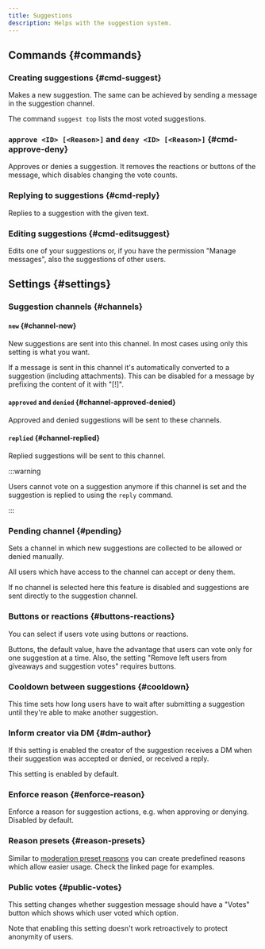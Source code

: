 ```yaml
---
title: Suggestions
description: Helps with the suggestion system.
---
```


## Commands {#commands}

### Creating suggestions {#cmd-suggest}

<Command name="suggest" slash="text:Suggestion content [image:Image as attachment]" message="<Suggestion content> [<Image as attachment>]"></Command>

Makes a new suggestion. The same can be achieved by sending a message in the suggestion channel.

The command `suggest top` lists the most voted suggestions.

### `approve <ID> [<Reason>]` and `deny <ID> [<Reason>]` {#cmd-approve-deny}

Approves or denies a suggestion. It removes the reactions or buttons of the message, which disables changing the vote counts.

### Replying to suggestions {#cmd-reply}

<Command name="reply" slash="id:Suggestion ID text:Comment" message="<ID> <Comment>"></Command>

Replies to a suggestion with the given text.

### Editing suggestions {#cmd-editsuggest}

<Command name="reply" slash="id:Suggestion ID text:New content" message="<ID> <New content>"></Command>

Edits one of your suggestions or, if you have the permission "Manage messages", also the suggestions of other users.

## Settings {#settings}

### Suggestion channels {#channels}

#### `new` {#channel-new}

New suggestions are sent into this channel. In most cases using only this setting is what you want.

If a message is sent in this channel it's automatically converted to a suggestion (including attachments).
This can be disabled for a message by prefixing the content of it with "[!]".

#### `approved` and `denied` {#channel-approved-denied}

Approved and denied suggestions will be sent to these channels.

#### `replied` {#channel-replied}

Replied suggestions will be sent to this channel.

:::warning

Users cannot vote on a suggestion anymore if this channel is set and the suggestion is replied to using the `reply` command.

:::

### Pending channel {#pending}

Sets a channel in which new suggestions are collected to be allowed or denied manually.

All users which have access to the channel can accept or deny them.

If no channel is selected here this feature is disabled and suggestions are sent directly to the suggestion channel.

### Buttons or reactions {#buttons-reactions}

You can select if users vote using buttons or reactions.

Buttons, the default value, have the advantage that users can vote only for one suggestion at a time.
Also, the setting "Remove left users from giveaways and suggestion votes" requires buttons.

### Cooldown between suggestions {#cooldown}

This time sets how long users have to wait after submitting a suggestion until they're able to make another suggestion.

### Inform creator via DM {#dm-author}

If this setting is enabled the creator of the suggestion receives a DM when their suggestion was accepted or denied, or received a reply.

This setting is enabled by default.

### Enforce reason {#enforce-reason}

Enforce a reason for suggestion actions, e.g. when approving or denying. Disabled by default.

### Reason presets {#reason-presets}

Similar to [moderation preset reasons](/moderation/settings#reason-presets) you can create predefined reasons which allow easier usage.
Check the linked page for examples.

### Public votes {#public-votes}

This setting changes whether suggestion message should have a "Votes" button which shows which user voted which option.

Note that enabling this setting doesn't work retroactively to protect anonymity of users.
